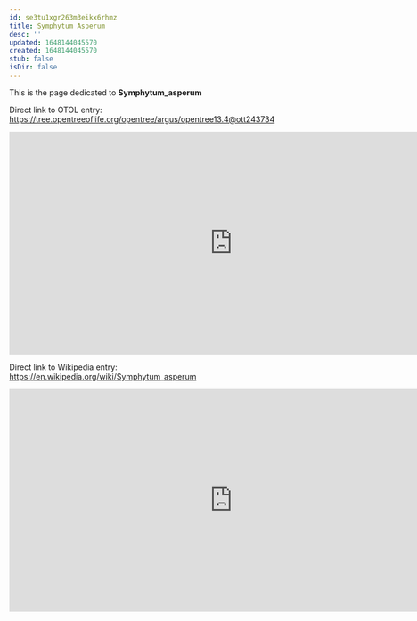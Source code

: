 ```yaml
---
id: se3tu1xgr263m3eikx6rhmz
title: Symphytum Asperum
desc: ''
updated: 1648144045570
created: 1648144045570
stub: false
isDir: false
---
```

This is the page dedicated to **Symphytum_asperum**


Direct link to OTOL entry: https://tree.opentreeoflife.org/opentree/argus/opentree13.4@ott243734



<html>
    <body>
    <iframe src="https://tree.opentreeoflife.org/opentree/argus/opentree13.4@ott243734"
    width="800" height="400" frameborder="0" allowfullscreen> </iframe>
    </body>
</html>
    


Direct link to Wikipedia entry: https://en.wikipedia.org/wiki/Symphytum_asperum



<html>
    <body>
    <iframe src="https://en.wikipedia.org/wiki/Symphytum_asperum"
    width="800" height="400" frameborder="0" allowfullscreen> </iframe>
    </body>
</html>
    
